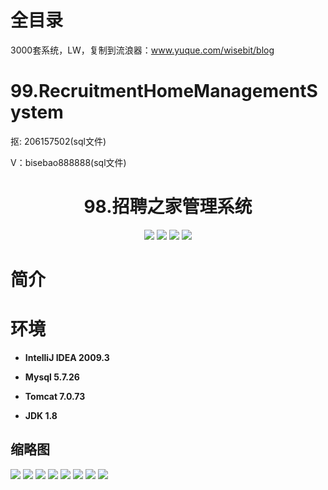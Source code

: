 # 全目录

3000套系统，LW，复制到流浪器：www.yuque.com/wisebit/blog

# 99.RecruitmentHomeManagementSystem

<p>抠: 206157502(sql文件)</p>
<p>V：bisebao888888(sql文件)</p>

<p><h1 align="center">98.招聘之家管理系统</h1></p>


<p align="center">
	<img src="https://img.shields.io/badge/jdk-1.8-orange.svg"/>
    <img src="https://img.shields.io/badge/spring-5.x-lightgrey.svg"/>
    <img src="https://img.shields.io/badge/springmvc-3.x-blue.svg"/>
    <img src="https://img.shields.io/badge/mybatis-3.x-yellow.svg"/>
</p>

# 简介



# 环境

- <b>IntelliJ IDEA 2009.3</b>

- <b>Mysql 5.7.26</b>

- <b>Tomcat 7.0.73</b>

- <b>JDK 1.8</b>




## 缩略图

![](https://bitwise.oss-cn-heyuan.aliyuncs.com/2024/9/10/a3a08e2d-0781-45a1-9755-b2ceb7a385c7.png)
![](https://bitwise.oss-cn-heyuan.aliyuncs.com/2024/9/10/9eacc780-39d9-4fe5-88d7-17047c444901.png)
![](https://bitwise.oss-cn-heyuan.aliyuncs.com/2024/9/10/c817eaa6-f4a5-463d-9252-a8cf10ced7a1.png)
![](https://bitwise.oss-cn-heyuan.aliyuncs.com/2024/9/10/69b686f4-43c4-4875-9b77-7e58dc83b3b4.png)
![](https://bitwise.oss-cn-heyuan.aliyuncs.com/2024/9/10/d1182d84-13b2-4e22-8683-2ea523ebdcbb.png)
![](https://bitwise.oss-cn-heyuan.aliyuncs.com/2024/9/10/41fbbf31-0a28-4950-b001-2bcbc1207280.png)
![](https://bitwise.oss-cn-heyuan.aliyuncs.com/2024/9/10/ba4252b1-d50b-4465-a6cd-7bea19391935.png)
![](https://bitwise.oss-cn-heyuan.aliyuncs.com/2024/9/10/a4b19226-3b98-4a57-b443-7cb57e00dba3.png)

